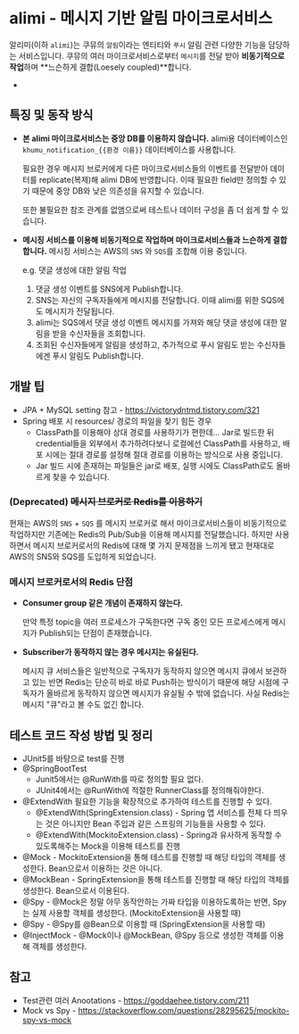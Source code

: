 # alimi - 메시지 기반 알림 마이크로서비스

알리미(이하 `alimi`)는 쿠뮤의 `알림`이라는 엔티티와 `푸시` 알림 관련 다양한 기능을 담당하는 서비스입니다. 쿠뮤의 여러 마이크로서비스로부터 `메시지`를 전달 받아 **비동기적으로 작업**하며 **느슨하게 결합(Loesely coupled)**합니다.

* 

## 특징 및 동작 방식

* **본 alimi 마이크로서비스는 중앙 DB를 이용하지 않습니다.** alimi용 데이터베이스인 `khumu_notification_{{환경 이름}}` 데이터베이스를 사용합니다.

  필요한 경우 메시지 브로커에게 다른 마이크로서비스들의 이벤트를 전달받아 데이터를 replicate(복제)해 alimi DB에 반영합니다. 이때 필요한 field만 정의할 수 있기 때문에 중앙 DB와 낮은 의존성을 유지할 수 있습니다.

  또한 불필요한 참조 관계를 없앰으로써 테스트나 데이터 구성을 좀 더 쉽게 할 수 있습니다.

* **메시징 서비스를 이용해 비동기적으로 작업하며 마이크로서비스들과 느슨하게 결합합니다.** 메시징 서비스는 AWS의 `SNS` 와 `SQS`를 조합해 이용 중입니다.

  e.g. 댓글 생성에 대한 알림 작업

  1. 댓글 생성 이벤트를 SNS에게 Publish합니다.
  2. SNS는 자신의 구독자들에게 메시지를 전달합니다. 이때 alimi를 위한 SQS에도 메시지가 전달됩니다.
  3. alimi는 SQS에서 댓글 생성 이벤트 메시지를 가져와 해당 댓글 생성에 대한 알림을 받을 수신자들을 조회합니다.
  4. 조회된 수신자들에게 알림을 생성하고, 추가적으로 푸시 알림도 받는 수신자들에겐 푸시 알림도 Publish합니다.

## 개발 팁

* JPA + MySQL setting 참고 - https://victorydntmd.tistory.com/321
* Spring 배포 시 resources/ 경로의 파일을 찾기 힘든 경우
  * ClassPath를 이용해야 상대 경로를 사용하기가 편한데... Jar로 빌드한 뒤 credential들을 외부에서 추가하려다보니 로컬에선 ClassPath를 사용하고, 배포 시에는 절대 경로를 설정해 절대 경로를 이용하는 방식으로 사용 중입니다.
  * Jar 빌드 시에 존재하는 파일들은 jar로 배포, 실행 시에도 ClassPath로도 올바르게 찾을 수 있습니다.

### (Deprecated) ~~메시지 브로커로 Redis를 이용하기~~

현재는 AWS의 `SNS` + `SQS` 를 메시지 브로커로 해서 마이크로서비스들이 비동기적으로 작업하지만 기존에는 Redis의 Pub/Sub을 이용해 메시지를 전달했습니다. 하지만 사용하면서 메시지 브로커로서의 Redis에 대해 몇 가지 문제점을 느끼게 됐고 현재대로 AWS의 SNS와 SQS를 도입하게 되었습니다.

### 메시지 브로커로서의 Redis 단점

* **Consumer group 같은 개념이 존재하지 않는다.** 

  만약 특정 topic을 여러 프로세스가 구독한다면 구독 중인 모든 프로세스에게 메시지가 Publish되는 단점이 존재했습니다.

* **Subscriber가 동작하지 않는 경우 메시지는 유실된다.**

  메시지 큐 서비스들은 일반적으로 구독자가 동작하지 않으면 메시지 큐에서 보관하고 있는 반면 Redis는 단순히 바로 바로 Push하는 방식이기 때문에 해당 시점에 구독자가 올바르게 동작하지 않으면 메시지가 유실될 수 밖에 없습니다. 사실 Redis는 메시지 "큐"라고 볼 수도 없긴 합니다.

## 테스트 코드 작성 방법 및 정리

* JUnit5를 바탕으로 test를 진행
* @SpringBootTest
  * Junit5에서는 @RunWith를 따로 정의할 필요 없다.
  * JUnit4에서는 @RunWith에 적절한 RunnerClass를 정의해줘야한다.
* @ExtendWith 필요한 기능을 확장적으로 추가하여 테스트를 진행할 수 있다.
  * @ExtendWith(SpringExtension.class) - Spring 앱 서비스를 전체 다 띄우는 것은 아니지만 Bean 주입과 같은
  스프링의 기능들을 사용할 수 있다.
  * @ExtendWith(MockitoExtension.class) - Spring과 유사하게 동작할 수 있도록해주는 Mock을 이용해 테스트를 진행
* @Mock - MockitoExtension을 통해 테스트를 진행할 때 해당 타입의 객체를 생성한다. Bean으로서 이용하는 것은 아니다.
* @MockBean - SpringExtension을 통해 테스트를 진행할 때 해당 타입의 객체를 생성한다. Bean으로서 이용된다.
* @Spy - @Mock은 정말 아무 동작안하는 가짜 타입을 이용하도록하는 반면, Spy는 실제 사용할 객체를 생성한다. (MockitoExtension을 사용할 때)
* @Spy - @Spy를 @Bean으로 이용할 때 (SpringExtension을 사용할 때)
* @InjectMock - @Mock이나 @MockBean, @Spy 등으로 생성한 객체를 이용해 객체를 생성한다.

## 참고
* Test관련 여러 Anootations - https://goddaehee.tistory.com/211
* Mock vs Spy - https://stackoverflow.com/questions/28295625/mockito-spy-vs-mock
